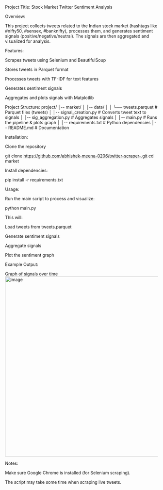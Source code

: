 Project Title:  Stock Market Twitter Sentiment Analysis

Overview:

This project collects tweets related to the Indian stock market (hashtags like #nifty50, #sensex, #banknifty), processes them, and generates sentiment signals (positive/negative/neutral).
The signals are then aggregated and visualized for analysis.




Features:

Scrapes tweets using Selenium and BeautifulSoup

Stores tweets in Parquet format

Processes tweets with TF-IDF for text features

Generates sentiment signals

Aggregates and plots signals with Matplotlib




Project Structure:
project/
│-- market/
│   │-- data/
│   │   └── tweets.parquet      # Parquet files (tweets)
│   │-- signal_creation.py      # Converts tweet text to signals
│   │-- sig_aggregation.py      # Aggregates signals
│   │-- main.py                 # Runs the pipeline & plots graph
│
│-- requirements.txt            # Python dependencies
│-- README.md                   # Documentation




Installation:

Clone the repository

git clone https://github.com/abhishek-meena-0206/twitter-scraper-.git
cd market




Install dependencies:

pip install -r requirements.txt





Usage:

Run the main script to process and visualize:

python main.py





This will:

Load tweets from tweets.parquet

Generate sentiment signals

Aggregate signals

Plot the sentiment graph





Example Output:

Graph of signals over time
<img width="998" height="594" alt="image" src="https://github.com/user-attachments/assets/13d34322-96fc-4024-b964-dbe07e8fd6cc" />




Notes:

Make sure Google Chrome is installed (for Selenium scraping).

The script may take some time when scraping live tweets.
